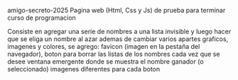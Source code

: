 amigo-secreto-2025
Pagina web (Html, Css y Js) de prueba para terminar curso de programacion

Consiste en agregar una serie de nombres a una lista invisible y luego hacer que se eliga un nombre al azar
ademas de cambiar varios apartes graficos,
imagenes y colores, se agrego: 
favicon (imagen en la pestaña del navegador),
boton para borrar las listas de los nombres cada vez que se desee
ventana emergente donde se muestra el nombre ganador (o seleccionado)
imagenes diferentes para cada boton
